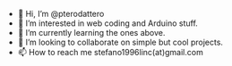 - 👋 Hi, I’m @pterodattero
- 👀 I’m interested in web coding and Arduino stuff.
- 🌱 I’m currently learning the ones above.
- 💞️ I’m looking to collaborate on simple but cool projects.
- 📫 How to reach me stefano1996linc(at)gmail.com

<!---
pterodattero/pterodattero is a ✨ special ✨ repository because its `README.md` (this file) appears on your GitHub profile.
You can click the Preview link to take a look at your changes.
--->
